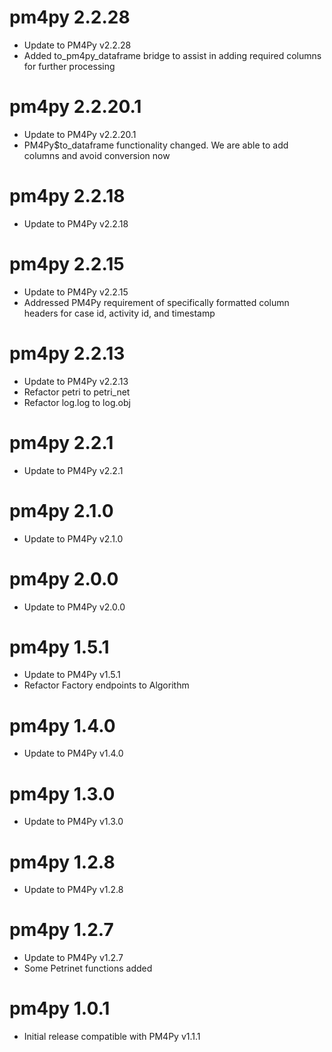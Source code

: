 # pm4py 2.2.28

* Update to PM4Py v2.2.28
* Added to_pm4py_dataframe bridge to assist in adding required columns for further processing

# pm4py 2.2.20.1

* Update to PM4Py v2.2.20.1
* PM4Py$to_dataframe functionality changed. We are able to add columns and avoid conversion now

# pm4py 2.2.18

* Update to PM4Py v2.2.18

# pm4py 2.2.15

* Update to PM4Py v2.2.15
* Addressed PM4Py requirement of specifically formatted column headers for case id, activity id, and timestamp

# pm4py 2.2.13

* Update to PM4Py v2.2.13
* Refactor petri to petri_net
* Refactor log.log to log.obj

# pm4py 2.2.1

* Update to PM4Py v2.2.1

# pm4py 2.1.0

* Update to PM4Py v2.1.0

# pm4py 2.0.0

* Update to PM4Py v2.0.0

# pm4py 1.5.1

* Update to PM4Py v1.5.1
* Refactor Factory endpoints to Algorithm

# pm4py 1.4.0

* Update to PM4Py v1.4.0

# pm4py 1.3.0

* Update to PM4Py v1.3.0

# pm4py 1.2.8

* Update to PM4Py v1.2.8

# pm4py 1.2.7

* Update to PM4Py v1.2.7
* Some Petrinet functions added

# pm4py 1.0.1

* Initial release compatible with PM4Py v1.1.1
